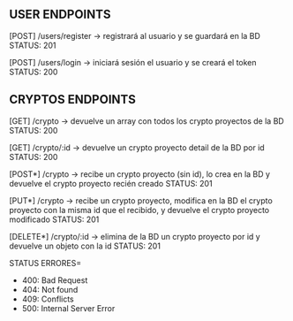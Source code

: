 ## USER ENDPOINTS

[POST] /users/register -> registrará al usuario y se guardará en la BD
STATUS: 201

[POST] /users/login -> iniciará sesión el usuario y se creará el token
STATUS: 200

## CRYPTOS ENDPOINTS

[GET] /crypto -> devuelve un array con todos los crypto proyectos de la BD
STATUS: 200

[GET] /crypto/:id -> devuelve un crypto proyecto detail de la BD por id
STATUS: 200

[POST*] /crypto -> recibe un crypto proyecto (sin id), lo crea en la BD y devuelve el crypto proyecto recién creado
STATUS: 201

[PUT*] /crypto -> recibe un crypto proyecto, modifica en la BD el crypto proyecto con la misma id que el recibido, y devuelve el crypto proyecto modificado
STATUS: 201

[DELETE*] /crypto/:id -> elimina de la BD un crypto proyecto por id y devuelve un objeto con la id
STATUS: 201

STATUS ERRORES=

- 400: Bad Request
- 404: Not found
- 409: Conflicts
- 500: Internal Server Error
